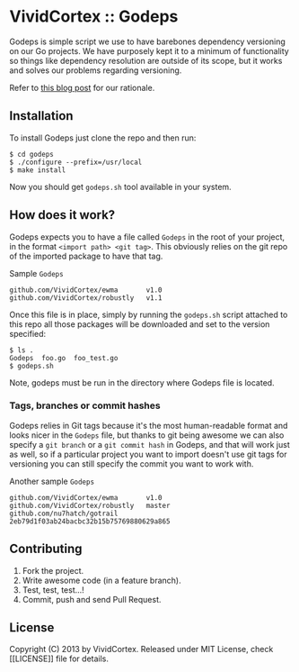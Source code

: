 # VividCortex :: Godeps

Godeps is simple script we use to have barebones dependency versioning on our Go projects. We have purposely kept it to a minimum of functionality
so things like dependency resolution are outside of its scope, but it works and solves our problems regarding versioning.

Refer to [this blog post](https://vividcortex.com/blog/2013/07/18/my-wishlist-versioned-packages-in-go/) for our rationale.

## Installation

To install Godeps just clone the repo and then run:

    $ cd godeps
    $ ./configure --prefix=/usr/local
    $ make install

Now you should get `godeps.sh` tool available in your system.

## How does it work?

Godeps expects you to have a file called `Godeps` in the root of your project, in the format `<import path> <git tag>`. This obviously
relies on the git repo of the imported package to have that tag.

Sample `Godeps`
```
github.com/VividCortex/ewma       v1.0
github.com/VividCortex/robustly   v1.1
```

Once this file is in place, simply by running the `godeps.sh` script attached to this repo all those packages will be downloaded
and set to the version specified:
```
$ ls .
Godeps  foo.go  foo_test.go
$ godeps.sh
```

Note, godeps must be run in the directory where Godeps file is located.

### Tags, branches or commit hashes

Godeps relies in Git tags because it's the most human-readable format and looks nicer in the `Godeps` file, but thanks to git
being awesome we can also specify a `git branch` or a `git commit hash` in Godeps, and that will work just as well, so if a particular
project you want to import doesn't use git tags for versioning you can still specify the commit you want to work with.


Another sample `Godeps`
```
github.com/VividCortex/ewma       v1.0
github.com/VividCortex/robustly   master
github.com/nu7hatch/gotrail       2eb79d1f03ab24bacbc32b15b75769880629a865
```

## Contributing

1. Fork the project.
2. Write awesome code (in a feature branch).
3. Test, test, test...!
4. Commit, push and send Pull Request.

## License

Copyright (C) 2013 by VividCortex.
Released under MIT License, check [[LICENSE]] file for details.

